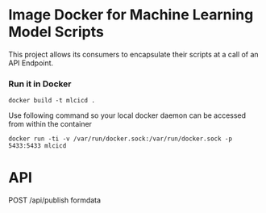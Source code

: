 # Image Docker for Machine Learning Model Scripts

This project allows its consumers to encapsulate their scripts at a call of an API Endpoint. 

### Run it in Docker
```
docker build -t mlcicd .
```
Use following command so your local docker daemon can be accessed from within the container

```
docker run -ti -v /var/run/docker.sock:/var/run/docker.sock -p 5433:5433 mlcicd
```

# API

POST /api/publish
    formdata